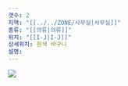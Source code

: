 ```yaml
---
갯수: 2
지역: "[[../../ZONE/사무실|사무실]]"
종류: "[[의류|의류]]"
위치: "[[I-J|I-J]]"
상세위치: 흰색 바구니
설명: 
---
```

![](http://192.168.50.22/devices/240608_IMG_0263.jpg)